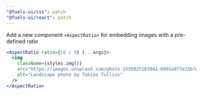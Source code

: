 ```yaml
---
"@fuels-ui/css": patch
"@fuels-ui/react": patch
---
```


Add a new component `<AspectRatio>` for embedding images with a pre-defined ratio

```jsx
<AspectRatio ratio={16 / 9} {...args}>
  <img
    className={styles.img()}
    src="https://images.unsplash.com/photo-1535025183041-0991a977e25b?w=300&dpr=2&q=80"
    alt="Landscape photo by Tobias Tullius"
  />
</AspectRatio>
```
